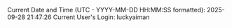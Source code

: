 Current Date and Time (UTC - YYYY-MM-DD HH:MM:SS formatted): 2025-09-28 21:47:26
Current User's Login: luckyaiman

